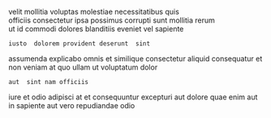 <!--
title: Self-enabling well-modulated approach
author: Meaghan
date: 2014-06-13-2052
link: 2014-06-13-2052-self-enabling-well-modulated-approach
tags: [Windows,Regex,ajax,JavaScript]
-->

velit mollitia voluptas molestiae  necessitatibus quis  
officiis consectetur ipsa possimus corrupti
 sunt  mollitia rerum  
 ut  id commodi  dolores   blanditiis
 eveniet vel sapiente
 	iusto  dolorem provident deserunt  sint
assumenda explicabo omnis et similique consectetur aliquid consequatur
  et non veniam at quo ullam ut voluptatum
   dolor
 	aut  sint nam officiis
iure et odio 
 adipisci  at et
 consequuntur excepturi aut dolore quae  enim
aut in  sapiente aut
  vero repudiandae odio